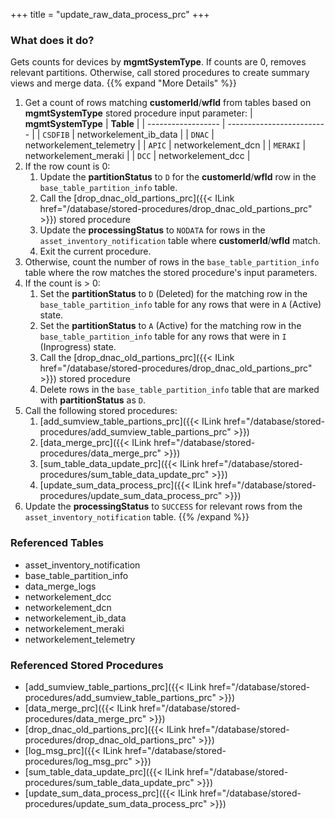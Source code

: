 +++
title = "update_raw_data_process_prc"
+++

### What does it do?
Gets counts for devices by **mgmtSystemType**. If counts are 0, removes relevant partitions. Otherwise, call stored procedures to create summary views and merge data.
{{% expand "More Details" %}}
1. Get a count of rows matching **customerId**/**wfId** from tables based on **mgmtSystemType** stored procedure input parameter:
| **mgmtSystemType**   | **Table**                 |
| ------------------   | ------------------------- |
| `CSDFIB`             | networkelement_ib_data    |
| `DNAC`               | networkelement_telemetry  |
| `APIC`               | networkelement_dcn        |
| `MERAKI`             | networkelement_meraki     |
| `DCC`                | networkelement_dcc        |
2. If the row count is 0:
   1. Update the **partitionStatus** to `D` for the **customerId**/**wfId** row in the `base_table_partition_info` table.
   2. Call the [drop_dnac_old_partions_prc]({{< ILink href="/database/stored-procedures/drop_dnac_old_partions_prc" >}}) stored procedure
   3. Update the **processingStatus** to `NODATA` for rows in the `asset_inventory_notification` table where **customerId**/**wfId** match.
   4. Exit the current procedure.
3. Otherwise, count the number of rows in the `base_table_partition_info` table where the row matches the stored procedure's input parameters.
4. If the count is > 0:
   1. Set the **partitionStatus** to `D` (Deleted) for the matching row in the `base_table_partition_info` table for any rows that were in `A` (Active) state.
   2. Set the **partitionStatus** to `A` (Active) for the matching row in the `base_table_partition_info` table for any rows that were in `I` (Inprogress) state.
   3. Call the [drop_dnac_old_partions_prc]({{< ILink href="/database/stored-procedures/drop_dnac_old_partions_prc" >}}) stored procedure
   4. Delete rows in the `base_table_partition_info` table that are marked with **partitionStatus** as `D`.
5. Call the following stored procedures:
   1. [add_sumview_table_partions_prc]({{< ILink href="/database/stored-procedures/add_sumview_table_partions_prc" >}})
   2. [data_merge_prc]({{< ILink href="/database/stored-procedures/data_merge_prc" >}})
   3. [sum_table_data_update_prc]({{< ILink href="/database/stored-procedures/sum_table_data_update_prc" >}})
   4. [update_sum_data_process_prc]({{< ILink href="/database/stored-procedures/update_sum_data_process_prc" >}})
6. Update the **processingStatus** to `SUCCESS` for relevant rows from the `asset_inventory_notification` table.
{{% /expand %}}

### Referenced Tables
- asset_inventory_notification 
- base_table_partition_info
- data_merge_logs
- networkelement_dcc
- networkelement_dcn
- networkelement_ib_data
- networkelement_meraki
- networkelement_telemetry


### Referenced Stored Procedures
- [add_sumview_table_partions_prc]({{< ILink href="/database/stored-procedures/add_sumview_table_partions_prc" >}})
- [data_merge_prc]({{< ILink href="/database/stored-procedures/data_merge_prc" >}})
- [drop_dnac_old_partions_prc]({{< ILink href="/database/stored-procedures/drop_dnac_old_partions_prc" >}})
- [log_msg_prc]({{< ILink href="/database/stored-procedures/log_msg_prc" >}})
- [sum_table_data_update_prc]({{< ILink href="/database/stored-procedures/sum_table_data_update_prc" >}})
- [update_sum_data_process_prc]({{< ILink href="/database/stored-procedures/update_sum_data_process_prc" >}})
